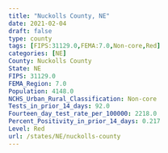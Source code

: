 ```yaml
---
title: "Nuckolls County, NE"
date: 2021-02-04
draft: false
type: county
tags: [FIPS:31129.0,FEMA:7.0,Non-core,Red]
categories: [NE]
County: Nuckolls County
State: NE
FIPS: 31129.0
FEMA_Region: 7.0
Population: 4148.0
NCHS_Urban_Rural_Classification: Non-core
Tests_in_prior_14_days: 92.0
Fourteen_day_test_rate_per_100000: 2218.0
Percent_Positivity_in_prior_14_days: 0.217
Level: Red
url: /states/NE/nuckolls-county
---
```




